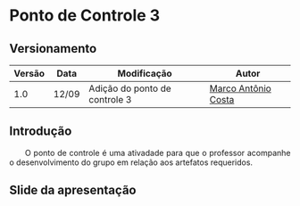 # Ponto de Controle 3
## Versionamento
| Versão | Data | Modificação | Autor |
| --- | --- | --- | --- |
| 1.0 | 12/09 | Adição do ponto de controle 3 | [Marco Antônio Costa](https://github.com/markinlimac) |

## Introdução
<p align="justify">&emsp;&emsp;O ponto de controle é uma ativadade para que o professor acompanhe o desenvolvimento do grupo em relação aos artefatos requeridos.</p>

## Slide da apresentação
<iframe src="" width="962px" height="565px" frameborder="0">Este é um apresentação do <a target="_blank" href="https://office.com">Microsoft Office</a> incorporado, da plataforma <a target="_blank" href="https://office.com/webapps">Office</a>.</iframe>
